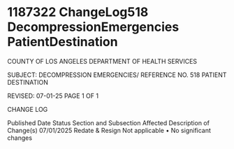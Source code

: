 # 1187322 ChangeLog518 DecompressionEmergencies PatientDestination

COUNTY OF LOS ANGELES 
DEPARTMENT OF HEALTH SERVICES                                  
 
SUBJECT: DECOMPRESSION EMERGENCIES/ REFERENCE NO. 518 
  PATIENT DESTINATION 
 
REVISED: 07-01-25 PAGE 1 OF 1 
 
CHANGE LOG 
 
Published 
Date 
Status Section and 
Subsection Affected 
Description of Change(s) 
07/01/2025 Redate & 
Resign 
Not applicable 
• No significant changes
